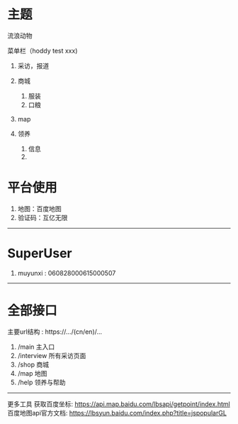 # 主题
流浪动物

菜单栏（hoddy test xxx)
1. 采访，报道
2. 商城
   1. 服装
   2. 口粮

3. map
4. 领养
   1. 信息
   2. 


# 平台使用
1. 地图：百度地图
2. 验证码：互亿无限

---

# SuperUser
1. muyunxi : 060828000615000507

---

# 全部接口
主要url结构 : https://.../(cn/en)/...
1. /main 主入口
2. /interview 所有采访页面
3. /shop 商城
4. /map 地图
5. /help 领养与帮助

---

更多工具
获取百度坐标: https://api.map.baidu.com/lbsapi/getpoint/index.html
百度地图api官方文档: https://lbsyun.baidu.com/index.php?title=jspopularGL
